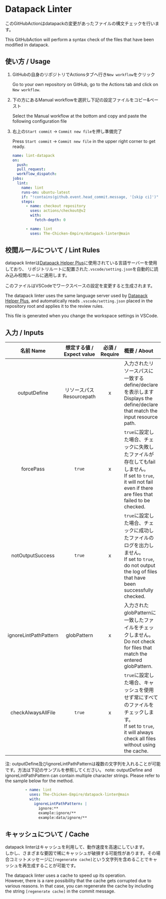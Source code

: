 # Datapack Linter
このGitHubActionはdatapackの変更があったファイルの構文チェックを行います。

This GitHubAction will perform a syntax check of the files that have been modified in datapack.

## 使い方 / Usage
1. GitHubの自身のリポジトリでActionsタブへ行き`New workflow`をクリック

   Go to your own repository on GitHub, go to the Actions tab and click on `New workflow`.

1. 下の方にあるManual workflowを選択し下記の設定ファイルをコピー&ペースト

   Select the Manual workflow at the bottom and copy and paste the following configuration file

1. 右上の`Start commit` -> `Commit new file`を押し準備完了

   Press `Start commit` -> `Commit new file` in the upper right corner to get ready.
   ```yaml
   name: lint-datapack
   on:
     push:
     pull_request:
     workflow_dispatch:
   jobs:
     lint:
       name: lint
       runs-on: ubuntu-latest
       if: "!contains(github.event.head_commit.message, '[skip ci]')"
       steps:
         - name: checkout repository
           uses: actions/checkout@v2
           with:
             fetch-depth: 0

         - name: lint
           uses: The-Chicken-Empire/datapack-linter@main
   ```

## 校閲ルールについて / Lint Rules
datapack linterは[Datapack Helper Plus](https://github.com/SPGoding/vscode-datapack-helper-plus)に使用されている言語サーバーを使用しており、
リポジトリルートに配置された`.vscode/setting.json`を自動的に読み込み校閲ルールに適用します。

このファイルはVSCodeでワークスペースの設定を変更すると生成されます。

The datapack linter uses the same language server used by [Datapack Helper Plus](https://github.com/SPGoding/vscode-datapack-helper-plus),
and automatically reads `.vscode/setting.json` placed in the repository root and applies it to the review rules.

This file is generated when you change the workspace settings in VSCode.

## 入力 / Inputs
|      名前  Name       |   想定する値 / Expect value   | 必須 / Require | 概要 / About                                                                                                                                                        |
| :-------------------: | :---------------------------: | :------------: | :------------------------------------------------------------------------------------------------------------------------------------------------------------------ |
|     outputDefine      | リソースパス</br>Resourcepath |       x        | 入力されたリソースパスに一致するdefine/declareを表示します<br>Displays the define/declare that match the input resource path.                                       |
|       forcePass       |            `true`             |       x        | `true`に設定した場合、チェックに失敗したファイルが存在してもfailしません。<br>If set to `true`, it will not fail even if there are files that failed to be checked. |
|   notOutputSuccess    |            `true`             |       x        | `true`に設定した場合、チェックに成功したファイルのログを出力しません。<br>If set to `true`, do not output the log of files that have been successfully checked.     |
| ignoreLintPathPattern |          globPattern          |       x        | 入力されたglobPatternに一致したファイルをチェックしません。<br>Do not check for files that match the entered globPattern.                                           |
|  checkAlwaysAllFile   |            `true`             |       x        | `true`に設定した場合、キャッシュを使用せず常にすべてのファイルをチェックします。<br>If set to `true`, it will always check all files without using the cache.       |

注: outputDefine及びignoreLintPathPatternは複数の文字列を入れることが可能です。方法は下記のサンプルを参照してください。
note: outputDefine and ignoreLintPathPattern can contain multiple character strings. Please refer to the sample below for the method.
```yaml
         - name: lint
           uses: The-Chicken-Empire/datapack-linter@main
           with:
             ignoreLintPathPattern: |
               ignore:**
               example:ignore/**
               example:data/ignore/**
```


## キャッシュについて / Cache
datapack linterはキャッシュを利用して、動作速度を高速にしています。  
しかし、さまざまな要因で稀にキャッシュが破損する可能性があります。その場合コミットメッセージに`[regenerate cache]`という文字列を含めることでキャッシュを再生成することが可能です。

The datapack linter uses a cache to speed up its operation.  
However, there is a rare possibility that the cache gets corrupted due to various reasons. In that case, you can regenerate the cache by including the string `[regenerate cache]` in the commit message.